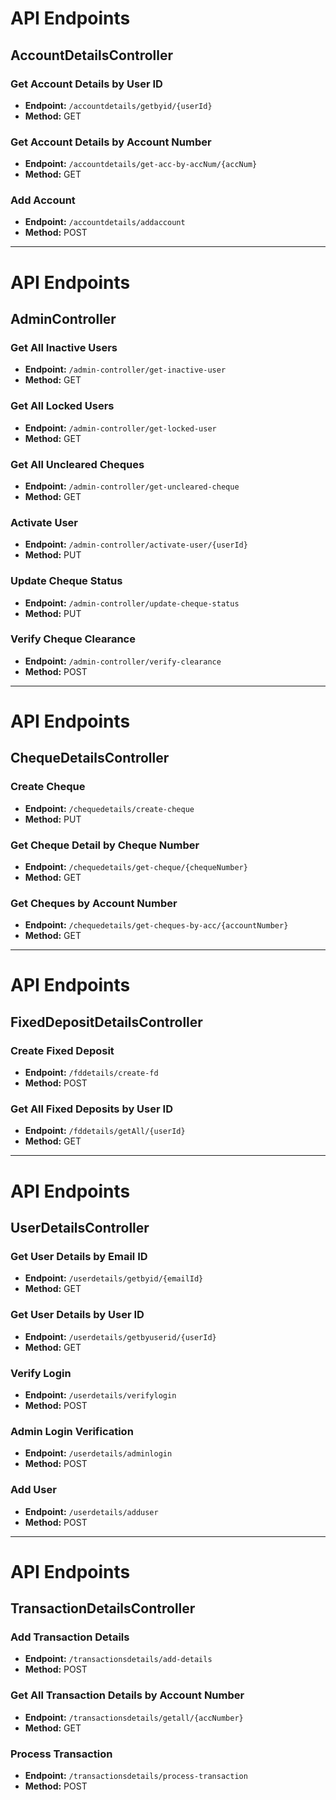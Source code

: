 # API Endpoints

## AccountDetailsController

### Get Account Details by User ID
- **Endpoint:** `/accountdetails/getbyid/{userId}`
- **Method:** GET

### Get Account Details by Account Number
- **Endpoint:** `/accountdetails/get-acc-by-accNum/{accNum}`
- **Method:** GET

### Add Account
- **Endpoint:** `/accountdetails/addaccount`
- **Method:** POST

----------------------------------------------------------------------------------------------------------------------------------------

# API Endpoints

## AdminController

### Get All Inactive Users
- **Endpoint:** `/admin-controller/get-inactive-user`
- **Method:** GET

### Get All Locked Users
- **Endpoint:** `/admin-controller/get-locked-user`
- **Method:** GET

### Get All Uncleared Cheques
- **Endpoint:** `/admin-controller/get-uncleared-cheque`
- **Method:** GET

### Activate User
- **Endpoint:** `/admin-controller/activate-user/{userId}`
- **Method:** PUT

### Update Cheque Status
- **Endpoint:** `/admin-controller/update-cheque-status`
- **Method:** PUT

### Verify Cheque Clearance
- **Endpoint:** `/admin-controller/verify-clearance`
- **Method:** POST

----------------------------------------------------------------------------------------------------------------------------------------

# API Endpoints

## ChequeDetailsController

### Create Cheque
- **Endpoint:** `/chequedetails/create-cheque`
- **Method:** PUT

### Get Cheque Detail by Cheque Number
- **Endpoint:** `/chequedetails/get-cheque/{chequeNumber}`
- **Method:** GET

### Get Cheques by Account Number
- **Endpoint:** `/chequedetails/get-cheques-by-acc/{accountNumber}`
- **Method:** GET
----------------------------------------------------------------------------------------------------------------------------------------
# API Endpoints

## FixedDepositDetailsController

### Create Fixed Deposit
- **Endpoint:** `/fddetails/create-fd`
- **Method:** POST

### Get All Fixed Deposits by User ID
- **Endpoint:** `/fddetails/getAll/{userId}`
- **Method:** GET

----------------------------------------------------------------------------------------------------------------------------------------
# API Endpoints

## UserDetailsController

### Get User Details by Email ID
- **Endpoint:** `/userdetails/getbyid/{emailId}`
- **Method:** GET

### Get User Details by User ID
- **Endpoint:** `/userdetails/getbyuserid/{userId}`
- **Method:** GET

### Verify Login
- **Endpoint:** `/userdetails/verifylogin`
- **Method:** POST

### Admin Login Verification
- **Endpoint:** `/userdetails/adminlogin`
- **Method:** POST

### Add User
- **Endpoint:** `/userdetails/adduser`
- **Method:** POST

----------------------------------------------------------------------------------------------------------------------------------------
# API Endpoints

## TransactionDetailsController

### Add Transaction Details
- **Endpoint:** `/transactionsdetails/add-details`
- **Method:** POST

### Get All Transaction Details by Account Number
- **Endpoint:** `/transactionsdetails/getall/{accNumber}`
- **Method:** GET

### Process Transaction
- **Endpoint:** `/transactionsdetails/process-transaction`
- **Method:** POST


